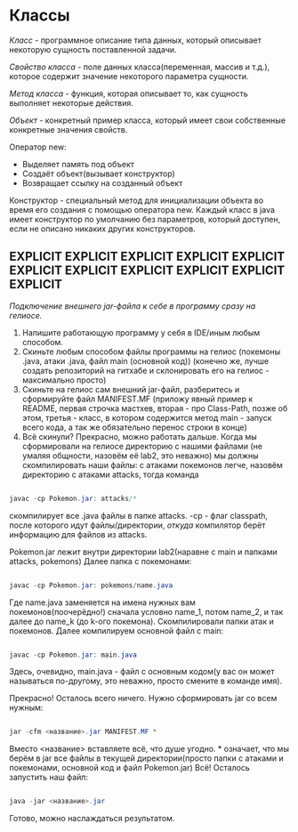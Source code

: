 # Классы
*Класс* - программное описание типа данных, который описывает некоторую сущность поставленной задачи.

*Свойство класса* - поле данных класса(переменная, массив и т.д.), которое содержит значение некоторого параметра сущности.

*Метод класса* - функция, которая описывает то, как сущность выполняет некоторые действия.

*Объект* - конкретный пример класса, который имеет свои собственные конкретные значения свойств.

Оператор new:
* Выделяет память под объект
* Создаёт объект(вызывает конструктор)
* Возвращает ссылку на созданный объект

Конструктор - специальный метод для инициализации объекта во время его создания с помощью оператора new.
Каждый класс в java имеет конструктор по умолчанию без параметров, который доступен, если не описано никаких других конструкторов.





 **EXPLICIT EXPLICIT EXPLICIT EXPLICIT EXPLICIT EXPLICIT EXPLICIT EXPLICIT EXPLICIT EXPLICIT EXPLICIT**
-----
_Подключение внешнего jar-файла к себе в программу сразу на гелиосе._
1) Напишите работающую программу у себя в IDE/иным любым способом.
2) Скиньте любым способом файлы программы на гелиос (покемоны .java, атаки .java, файл main (основной код)) (конечно же, лучше создать репозиторий на гитхабе
и склонировать его на гелиос - максимально просто)
3) Скиньте на гелиос сам внешний jar-файл, разберитесь и сформируйте файл MANIFEST.MF (приложу явный пример к README, первая строчка мастхев, 
вторая - про Class-Path, позже об этом, третья - класс, в котором содержится метод main - запуск всего кода, а так же обязательно перенос строки в конце)
4) Всё скинули? Прекрасно, можно работать дальше. Когда мы сформировали на гелиосе директорию с нашими файлами (не умаляя общности, назовём её lab2, это неважно)
мы должны скомпилировать наши файлы: с атаками покемонов легче, назовём директорию с атаками attacks, тогда команда

```java

javac -cp Pokemon.jar: attacks/*

```

скомпилирует все .java файлы в папке attacks.
-cp - флаг classpath, после которого идут файлы/директории, _откуда_ компилятор берёт информацию для файлов из attacks.

Pokemon.jar лежит внутри директории lab2(наравне с main и папками attacks, pokemons)
Далее папка с покемонами: 

```java

javac -cp Pokemon.jar: pokemons/name.java

```

Где name.java заменяется на имена нужных вам покемонов(поочерёдно!) сначала условно name_1, потом name_2, и так далее до name_k (до k-ого покемона).
Скомпилировали папки атак и покемонов.
Далее компилируем основной файл с main:

```java

javac -cp Pokemon.jar: main.java

```

Здесь, очевидно, main.java - файл с основным кодом(у вас он может называться по-другому, это неважно, просто смените в команде имя).

Прекрасно! Осталось всего ничего.
Нужно сформировать jar со всем нужным:

```java

jar -cfm <название>.jar MANIFEST.MF *

```

Вместо <название> вставляете всё, что душе угодно. * означает, что мы берём в jar все файлы в текущей директории(просто папки с атаками и покемонами, основной код и файл Pokemon.jar)
Всё! Осталось запустить наш файл:

```java

java -jar <название>.jar

```

Готово, можно наслаждаться результатом.
